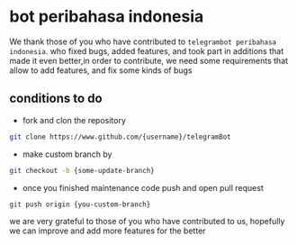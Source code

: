 # bot peribahasa indonesia
We thank those of you who have contributed to ```telegrambot peribahasa indonesia```.
who fixed bugs, added features, and took part in additions that made it even better,in order to contribute, we need some requirements that allow to add features, and fix some kinds of bugs

## conditions to do
 - fork and clon the repository
 ```bash
 git clone https://www.github.com/{username}/telegramBot
 ```
 - make custom branch by
 ```bash
 git checkout -b {some-update-branch}
 ```
 - once you finished maintenance code push and open pull request
 ```bash
 git push origin {you-custom-branch}
 ```


we are very grateful to those of you who have contributed to us, hopefully we can improve and add more features for the better